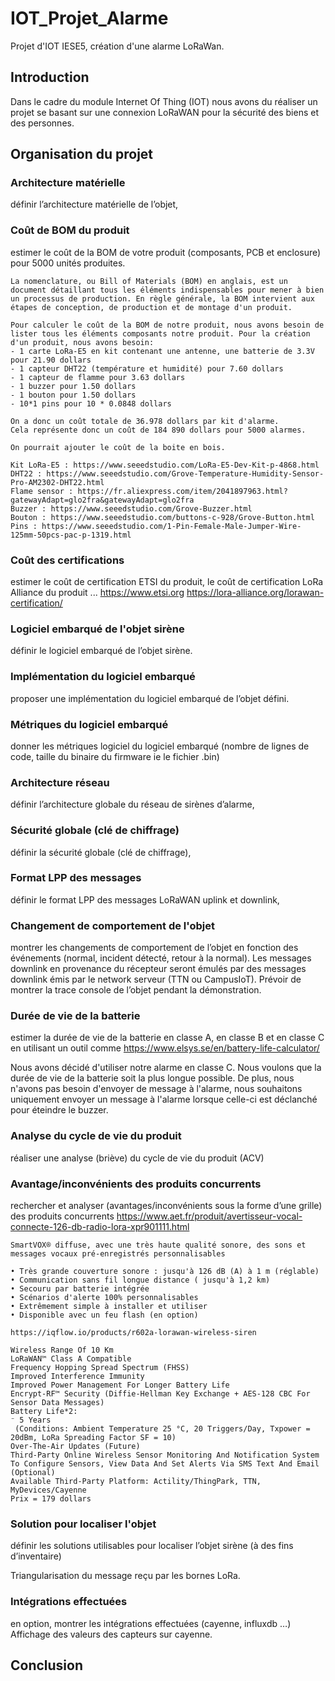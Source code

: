 # IOT_Projet_Alarme
Projet d'IOT IESE5, création d'une alarme LoRaWan.

## Introduction
Dans le cadre du module Internet Of Thing (IOT) nous avons du réaliser un projet se basant sur une connexion LoRaWAN pour la sécurité des biens et des personnes.

## Organisation du projet

### Architecture matérielle
définir l’architecture matérielle de l’objet,

### Coût de BOM du produit
estimer le coût de la BOM de votre produit (composants, PCB et enclosure) pour 5000 unités produites.
    
    La nomenclature, ou Bill of Materials (BOM) en anglais, est un document détaillant tous les éléments indispensables pour mener à bien un processus de production. En règle générale, la BOM intervient aux étapes de conception, de production et de montage d'un produit. 

    Pour calculer le coût de la BOM de notre produit, nous avons besoin de lister tous les éléments composants notre produit. Pour la création d'un produit, nous avons besoin:
    - 1 carte LoRa-E5 en kit contenant une antenne, une batterie de 3.3V pour 21.90 dollars
    - 1 capteur DHT22 (température et humidité) pour 7.60 dollars
    - 1 capteur de flamme pour 3.63 dollars
    - 1 buzzer pour 1.50 dollars
    - 1 bouton pour 1.50 dollars
    - 10*1 pins pour 10 * 0.0848 dollars
    
    On a donc un coût totale de 36.978 dollars par kit d'alarme.
    Cela représente donc un coût de 184 890 dollars pour 5000 alarmes.
    
    On pourrait ajouter le coût de la boite en bois.
    
    Kit LoRa-E5 : https://www.seeedstudio.com/LoRa-E5-Dev-Kit-p-4868.html
    DHT22 : https://www.seeedstudio.com/Grove-Temperature-Humidity-Sensor-Pro-AM2302-DHT22.html
    Flame sensor : https://fr.aliexpress.com/item/2041897963.html?gatewayAdapt=glo2fra&gatewayAdapt=glo2fra
    Buzzer : https://www.seeedstudio.com/Grove-Buzzer.html
    Bouton : https://www.seeedstudio.com/buttons-c-928/Grove-Button.html
    Pins : https://www.seeedstudio.com/1-Pin-Female-Male-Jumper-Wire-125mm-50pcs-pac-p-1319.html


### Coût des certifications
estimer le coût de certification ETSI du produit, le coût de certification LoRa Alliance du produit ...
https://www.etsi.org
https://lora-alliance.org/lorawan-certification/

### Logiciel embarqué de l'objet sirène
définir le logiciel embarqué de l’objet sirène.

### Implémentation du logiciel embarqué
proposer une implémentation du logiciel embarqué de l’objet défini.

### Métriques du logiciel embarqué
donner les métriques logiciel du logiciel embarqué (nombre de lignes de code, taille du binaire du firmware ie le fichier .bin)

### Architecture réseau
définir l’architecture globale du réseau de sirènes d’alarme,

### Sécurité globale (clé de chiffrage)
définir la sécurité globale (clé de chiffrage),

### Format LPP des messages
définir le format LPP des messages LoRaWAN uplink et downlink,

### Changement de comportement de l'objet
montrer les changements de comportement de l’objet en fonction des événements (normal, incident détecté, retour à la normal).
    Les messages downlink en provenance du récepteur seront émulés par des messages downlink émis par le network serveur (TTN ou CampusIoT).
    Prévoir de montrer la trace console de l’objet pendant la démonstration.

### Durée de vie de la batterie
estimer la durée de vie de la batterie en classe A, en classe B et en classe C en utilisant un outil comme  https://www.elsys.se/en/battery-life-calculator/ 

Nous avons décidé d'utiliser notre alarme en classe C. Nous voulons que la durée de vie de la batterie soit la plus longue possible. De plus, nous n'avons pas besoin d'envoyer de message à l'alarme, nous souhaitons uniquement envoyer un message à l'alarme lorsque celle-ci est déclanché pour éteindre le buzzer.

### Analyse du cycle de vie du produit
réaliser une analyse (briève) du cycle de vie du produit (ACV)

### Avantage/inconvénients des produits concurrents
rechercher et analyser (avantages/inconvénients sous la forme d’une grille) des produits concurrents
    https://www.aet.fr/produit/avertisseur-vocal-connecte-126-db-radio-lora-xpr901111.html  
    
    SmartVOX® diffuse, avec une très haute qualité sonore, des sons et messages vocaux pré-enregistrés personnalisables

    • Très grande couverture sonore : jusqu'à 126 dB (A) à 1 m (réglable)
    • Communication sans fil longue distance ( jusqu'à 1,2 km)
    • Secouru par batterie intégrée
    • Scénarios d'alerte 100% personnalisables
    • Extrêmement simple à installer et utiliser
    • Disponible avec un feu flash (en option)
    
    https://iqflow.io/products/r602a-lorawan-wireless-siren
    
    Wireless Range Of 10 Km
    LoRaWAN™ Class A Compatible
    Frequency Hopping Spread Spectrum (FHSS)
    Improved Interference Immunity
    Improved Power Management For Longer Battery Life
    Encrypt-RF™ Security (Diffie-Hellman Key Exchange + AES-128 CBC For Sensor Data Messages)
    Battery Life*2:
    ⁻ 5 Years
     (Conditions: Ambient Temperature 25 °C, 20 Triggers/Day, Txpower = 20dBm, LoRa Spreading Factor SF = 10)
    Over-The-Air Updates (Future)
    Third-Party Online Wireless Sensor Monitoring And Notification System To Configure Sensors, View Data And Set Alerts Via SMS Text And Email (Optional)
    Available Third-Party Platform: Actility/ThingPark, TTN, MyDevices/Cayenne
    Prix = 179 dollars

### Solution pour localiser l'objet
définir les solutions utilisables pour localiser l’objet sirène (à des fins d’inventaire)
    
Triangularisation du message reçu par les bornes LoRa.

### Intégrations effectuées
en option, montrer les intégrations effectuées (cayenne, influxdb …)
Affichage des valeurs des capteurs sur cayenne.

## Conclusion











